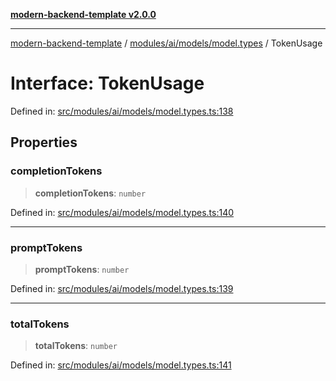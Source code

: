 [**modern-backend-template v2.0.0**](../../../../../README.md)

***

[modern-backend-template](../../../../../modules.md) / [modules/ai/models/model.types](../README.md) / TokenUsage

# Interface: TokenUsage

Defined in: [src/modules/ai/models/model.types.ts:138](https://github.com/maemreyo/saas-4cus-nodejs/blob/2a5b3f3aa11335dfa561e80e1feabb8e6084261e/src/modules/ai/models/model.types.ts#L138)

## Properties

### completionTokens

> **completionTokens**: `number`

Defined in: [src/modules/ai/models/model.types.ts:140](https://github.com/maemreyo/saas-4cus-nodejs/blob/2a5b3f3aa11335dfa561e80e1feabb8e6084261e/src/modules/ai/models/model.types.ts#L140)

***

### promptTokens

> **promptTokens**: `number`

Defined in: [src/modules/ai/models/model.types.ts:139](https://github.com/maemreyo/saas-4cus-nodejs/blob/2a5b3f3aa11335dfa561e80e1feabb8e6084261e/src/modules/ai/models/model.types.ts#L139)

***

### totalTokens

> **totalTokens**: `number`

Defined in: [src/modules/ai/models/model.types.ts:141](https://github.com/maemreyo/saas-4cus-nodejs/blob/2a5b3f3aa11335dfa561e80e1feabb8e6084261e/src/modules/ai/models/model.types.ts#L141)
